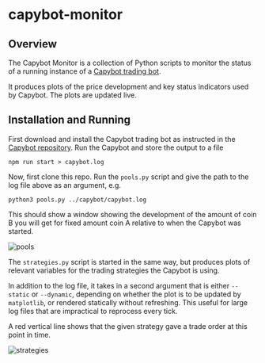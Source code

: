 # capybot-monitor

## Overview
The Capybot Monitor is a collection of Python scripts to monitor the status of a running instance of a
[Capybot trading bot](https://github.com/MystenLabs/capybot).

It produces plots of the price development and key status indicators used by Capybot. The plots are updated live.

## Installation and Running
First download and install the Capybot trading bot as instructed in the [Capybot repository](https://github.com/MystenLabs/capybot).
Run the Capybot and store the output to a file
```
npm run start > capybot.log
```
Now, first clone this repo. Run the `pools.py` script and give the path to the log file above as an argument, e.g.
```
python3 pools.py ../capybot/capybot.log
```
This should show a window showing the development of the amount of coin B you will get for fixed amount coin A relative
to when the Capybot was started.

<img src="./images/pools.png" alt="pools">

The `strategies.py` script is started in the same way, but produces plots of relevant variables for the trading
strategies the Capybot is using.

In addition to the log file, it takes in a second argument that is either `--static` or `--dynamic`, depending on
whether the plot is to be updated by `matplotlib`, or rendered statically without refreshing.
This useful for large log files that are impractical to reprocess every tick.

A red vertical line shows that the given strategy gave a trade order at this point in time.

<img src="./images/strategies.png" alt="strategies">
